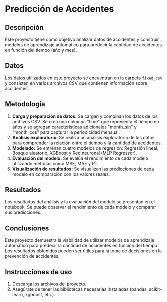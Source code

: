 # Predicción de Accidentes

## Descripción

Este proyecto tiene como objetivo analizar datos de accidentes y construir modelos de aprendizaje automático para predecir la cantidad de accidentes en función del tiempo (año y mes). 

## Datos

Los datos utilizados en este proyecto se encuentran en la carpeta `fixed_csv` y consisten en varios archivos CSV que contienen información sobre accidentes. 

## Metodología

1. **Carga y preparación de datos:** Se cargan y combinan los datos de los archivos CSV. Se crea una columna "time" que representa el tiempo en años y se agregan características adicionales "month_sin" y "month_cos" para capturar la periodicidad mensual.
2. **Análisis exploratorio:** Se realiza un análisis exploratorio de los datos para comprender la relación entre el tiempo y la cantidad de accidentes.
3. **Modelado:** Se entrenan cuatro modelos de regresión: Regresión lineal, Bosque aleatorio, XGBoost y Red neuronal (MLP Regressor).
4. **Evaluación del modelo:** Se evalúa el rendimiento de cada modelo utilizando métricas como MSE, MAE y R².
5. **Visualización de resultados:** Se visualizan las predicciones de cada modelo en comparación con los valores reales.

## Resultados

Los resultados del análisis y la evaluación del modelo se presentan en el notebook. Se puede observar el rendimiento de cada modelo y comparar sus predicciones.

## Conclusiones

Este proyecto demuestra la viabilidad de utilizar modelos de aprendizaje automático para predecir la cantidad de accidentes en función del tiempo. Los resultados obtenidos pueden ser útiles para la toma de decisiones en la prevención de accidentes.

## Instrucciones de uso

1. Descarga los archivos del proyecto.
2. Asegúrate de tener las bibliotecas necesarias instaladas (pandas, scikit-learn, xgboost, etc.).
